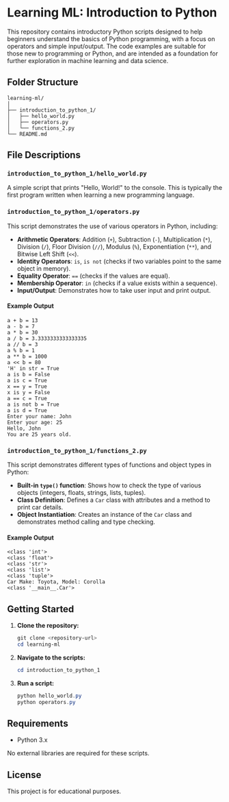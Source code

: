 # Learning ML: Introduction to Python

This repository contains introductory Python scripts designed to help beginners understand the basics of Python programming, with a focus on operators and simple input/output. The code examples are suitable for those new to programming or Python, and are intended as a foundation for further exploration in machine learning and data science.

## Folder Structure


```
learning-ml/
│
├── introduction_to_python_1/
│   ├── hello_world.py
│   ├── operators.py
│   └── functions_2.py
└── README.md
```


## File Descriptions

### `introduction_to_python_1/hello_world.py`
A simple script that prints "Hello, World!" to the console. This is typically the first program written when learning a new programming language.

### `introduction_to_python_1/operators.py`
This script demonstrates the use of various operators in Python, including:
- **Arithmetic Operators**: Addition (`+`), Subtraction (`-`), Multiplication (`*`), Division (`/`), Floor Division (`//`), Modulus (`%`), Exponentiation (`**`), and Bitwise Left Shift (`<<`).
- **Identity Operators**: `is`, `is not` (checks if two variables point to the same object in memory).
- **Equality Operator**: `==` (checks if the values are equal).
- **Membership Operator**: `in` (checks if a value exists within a sequence).
- **Input/Output**: Demonstrates how to take user input and print output.

#### Example Output
```
a + b = 13
a - b = 7
a * b = 30
a / b = 3.3333333333333335
a // b = 3
a % b = 1
a ** b = 1000
a << b = 80
'H' in str = True
a is b = False
a is c = True
x == y = True
x is y = False
a == c = True
a is not b = True
a is d = True
Enter your name: John
Enter your age: 25
Hello, John
You are 25 years old.
```

### `introduction_to_python_1/functions_2.py`
This script demonstrates different types of functions and object types in Python:
- **Built-in `type()` function**: Shows how to check the type of various objects (integers, floats, strings, lists, tuples).
- **Class Definition**: Defines a `Car` class with attributes and a method to print car details.
- **Object Instantiation**: Creates an instance of the `Car` class and demonstrates method calling and type checking.

#### Example Output
```
<class 'int'>
<class 'float'>
<class 'str'>
<class 'list'>
<class 'tuple'>
Car Make: Toyota, Model: Corolla
<class '__main__.Car'>
```

## Getting Started

1. **Clone the repository:**
   ```powershell
   git clone <repository-url>
   cd learning-ml
   ```
2. **Navigate to the scripts:**
   ```powershell
   cd introduction_to_python_1
   ```
3. **Run a script:**
   ```powershell
   python hello_world.py
   python operators.py
   ```

## Requirements
- Python 3.x

No external libraries are required for these scripts.

## License
This project is for educational purposes.